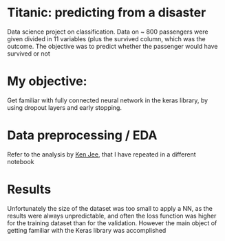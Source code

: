 # Titanic: predicting from a disaster

Data science project on classification. Data on ~ 800 passengers were given divided in 11 variables (plus the survived column, which was the outcome. The objective was to predict whether the passenger would have survived or not

# My objective:
Get familiar with fully connected neural network in the keras library, by using dropout layers and early stopping.

# Data preprocessing / EDA
Refer to the analysis by [Ken Jee](https://www.kaggle.com/kenjee/titanic-project-example), that I have repeated in a different notebook

# Results
Unfortunately the size of the dataset was too small to apply a NN, as the results were always unpredictable, and often the loss function was higher for the training dataset than for the validation. However the main object of getting familiar with the Keras library was accomplished
